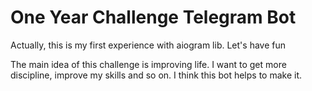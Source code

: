 # One Year Challenge Telegram Bot

Actually, this is my first experience with aiogram lib. Let's have fun

The main idea of this challenge is improving life. I want to get more discipline, improve my skills and so on.
I think this bot helps to make it.